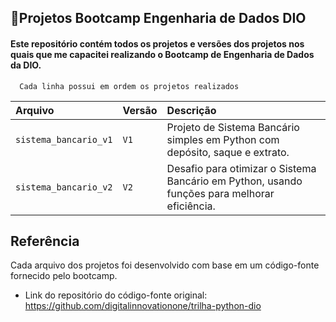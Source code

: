 ## 🚀Projetos Bootcamp Engenharia de Dados DIO 

#### Este repositório contém todos os projetos e versões dos projetos nos quais que me capacitei realizando o Bootcamp de Engenharia de Dados da DIO. 

```
  Cada linha possui em ordem os projetos realizados
```

| Arquivo   | Versão       | Descrição                           |
| :---------- | :--------- | :---------------------------------- |
|`sistema_bancario_v1`  | `V1` | Projeto de Sistema Bancário simples em Python com depósito, saque e extrato.  |
  `sistema_bancario_v2`  | `V2` | Desafio para otimizar o Sistema Bancário em Python, usando funções para melhorar eficiência.

## Referência
Cada arquivo dos projetos foi desenvolvido com base em um código-fonte fornecido pelo bootcamp.
 - Link do repositório do código-fonte original: https://github.com/digitalinnovationone/trilha-python-dio
